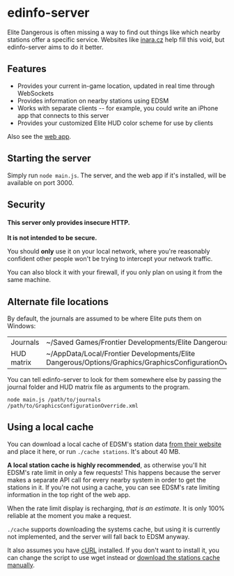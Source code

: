 # edinfo-server

Elite Dangerous is often missing a way to find out things like which nearby stations offer a specific service. Websites like [inara.cz](https://inara.cz) help fill this void, but edinfo-server aims to do it better.

## Features

- Provides your current in-game location, updated in real time through WebSockets
- Provides information on nearby stations using EDSM
- Works with separate clients -- for example, you could write an iPhone app that connects to this server
- Provides your customized Elite HUD color scheme for use by clients

Also see the [web app][webapp].

## Starting the server

Simply run `node main.js`. The server, and the web app if it's installed, will be available on port 3000.

## Security

#### This server only provides insecure HTTP. ####

**It is not intended to be secure.**

You should **only** use it on your local network, where you're reasonably confident other people won't be trying to intercept your network traffic.

You can also block it with your firewall, if you only plan on using it from the same machine.

## Alternate file locations

By default, the journals are assumed to be where Elite puts them on Windows:

|            |                                                   |
|------------|---------------------------------------------------|
| Journals   | ~/Saved Games/Frontier Developments/Elite Dangerous |
| HUD matrix | ~/AppData/Local/Frontier Developments/Elite Dangerous/Options/Graphics/GraphicsConfigurationOverride.xml |

You can tell edinfo-server to look for them somewhere else by passing the journal folder and HUD matrix file as arguments to the program.

```
node main.js /path/to/journals /path/to/GraphicsConfigurationOverride.xml
```

## Using a local cache

You can download a local cache of EDSM's station data [from their website][edsm-station-dump] and place it here, or run `./cache stations`. It's about 40 MB.

**A local station cache is highly recommended**, as otherwise you'll hit EDSM's rate limit in only a few requests! This happens because the server makes a separate API call for every nearby system in order to get the stations in it. If you're not using a cache, you can see EDSM's rate limiting information in the top right of the web app.

When the rate limit display is recharging, _that is an estimate_. It is only 100% reliable at the moment you make a request.

`./cache` supports downloading the systems cache, but using it is currently not implemented, and the server will fall back to EDSM anyway.

It also assumes you have [cURL](https://curl.haxx.se/) installed. If you don't want to install it, you can change the script to use wget instead or [download the stations cache manually][edsm-station-dump].

[webapp]: https://github.com/SilverWolf32/edinfo-server-webapp
[edsm-station-dump]: https://www.edsm.net/dump/stations.json
